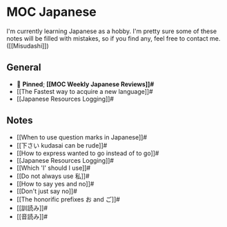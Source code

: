 # MOC Japanese
I'm currently learning Japanese as a hobby. I'm pretty sure some of these notes will be filled with mistakes, so if you find any, feel free to contact me. ([[Misudashi]])
## General
- 📌 **Pinned**; **[[MOC Weekly Japanese Reviews]]#**
- [[The Fastest way to acquire a new language]]#
- [[Japanese Resources Logging]]#
## Notes
- [[When to use question marks in Japanese]]#
- [[下さい kudasai can be rude]]#
- [[How to express wanted to go instead of to go]]#
- [[Japanese Resources Logging]]#
- [[Which 'I' should I use]]#
- [[Do not always use 私]]#
- [[How to say yes and no]]#
- [[Don't just say no]]#
- [[The honorific prefixes お and ご]]#
- [[訓読み]]#
- [[音読み]]#
